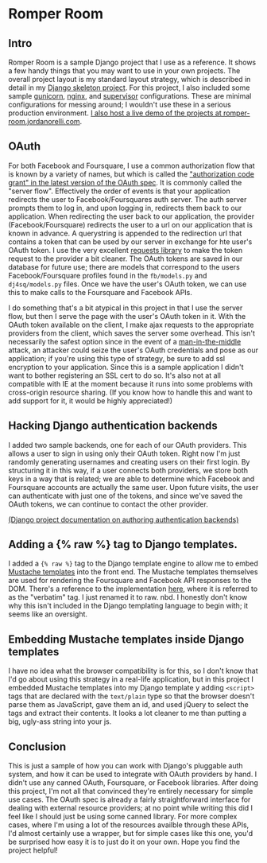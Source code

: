 # Romper Room

## Intro

Romper Room is a sample Django project that I use as a reference.  It shows a few handy things that you may want to use in your own projects.  The overall project layout is my standard layout strategy, which is described in detail in my [Django skeleton project](https://github.com/jordanorelli/Django-Skeleton).  For this project, I also included some sample [gunicorn](http://gunicorn.org/), [nginx](http://nginx.org/), and [supervisor](http://supervisord.org/) configurations.  These are minimal configurations for messing around; I wouldn't use these in a serious production environment.  [I also host a live demo of the projects at romper-room.jordanorelli.com](http://romper-room.jordanorelli.com/).

## OAuth

For both Facebook and Foursquare, I use a common authorization flow that is known by a variety of names, but which is called the ["authorization code grant" in the latest version of the OAuth spec](http://tools.ietf.org/html/draft-ietf-oauth-v2-23#section-4.1).  It is commonly called the "server flow".  Effectively the order of events is that your application redirects the user to Facebook/Foursquares auth server.  The auth server prompts them to log in, and upon logging in, redirects them back to our application.  When redirecting the user back to our application, the provider (Facebook/Foursquare) redirects the user to a url on our application that is known in advance.  A querystring is appended to the redirection url that contains a token that can be used by our server in exchange for hte user's OAuth token.  I use the very excellent [requests library](http://python-requests.org) to make the token request to the provider a bit cleaner.  The OAuth tokens are saved in our database for future use; there are models that correspond to the users Facebook/Foursquare profiles found in the `fb/models.py` and `dj4sq/models.py` files.  Once we have the user's OAuth token, we can use this to make calls to the Foursquare and Facebook APIs.

I do something that's a bit atypical in this project in that I use the server flow, but then I serve the page with the user's OAuth token in it.  With the OAuth token available on the client, I make ajax requests to the appropriate providers from the client, which saves the server some overhead.  This isn't necessarily the safest option since in the event of a [man-in-the-middle](http://en.wikipedia.org/wiki/Man-in-the-middle_attack) attack, an attacker could seize the user's OAuth credentials and pose as our application; if you're using this type of strategy, be sure to add ssl encryption to your application.  Since this is a sample application I didn't want to bother registering an SSL cert to do so.  It's also not at all compatible with IE at the moment because it runs into some problems with cross-origin resource sharing.  (If you know how to handle this and want to add support for it, it would be highly appreciated!)

## Hacking Django authentication backends

I added two sample backends, one for each of our OAuth providers.  This allows a user to sign in using only their OAuth token.  Right now I'm just randomly generating usernames and creating users on their first login.  By structuring it in this way, if a user connects both providers, we store both keys in a way that is related; we are able to determine which Facebook and Foursquare accounts are actually the same user.  Upon future visits, the user can authenticate with just one of the tokens, and since we've saved the OAuth tokens, we can continue to contact the other provider.

[(Django project documentation on authoring authentication backends)](https://docs.djangoproject.com/en/1.3/topics/auth/#writing-an-authentication-backend)

## Adding a {% raw %} tag to Django templates.

I added a `{% raw %}` tag to the Django template engine to allow me to embed [Mustache templates](http://mustache.github.com/) into the front end.  The Mustache templates themselves are used for rendering the Foursquare and Facebook API responses to the DOM.  There's a reference to the implementation [here](https://gist.github.com/629508), where it is referred to as the "verbatim" tag.  I just renamed it to raw.  nbd.  I honestly don't know why this isn't included in the Django templating language to begin with; it seems like an oversight.

## Embedding Mustache templates inside Django templates

I have no idea what the browser compatibility is for this, so I don't know that I'd go about using this strategy in a real-life application, but in this project I embedded Mustache templates into my Django template y adding `<script>` tags that are declared with the `text/plain` type so that the browser doesn't parse them as JavaScript, gave them an id, and used jQuery to select the tags and extract their contents.  It looks a lot cleaner to me than putting a big, ugly-ass string into your js.

## Conclusion

This is just a sample of how you can work with Django's pluggable auth system, and how it can be used to integrate with OAuth providers by hand.  I didn't use any canned OAuth, Foursquare, or Facebook libraries.  After doing this project, I'm not all that convinced they're entirely necessary for simple use cases.  The OAuth spec is already a fairly straightforward interface for dealing with external resource providers; at no point while writing this did I feel like I should just be using some canned library.  For more complex cases, where I'm using a lot of the resources availble through these APIs, I'd almost certainly use a wrapper, but for simple cases like this one, you'd be surprised how easy it is to just do it on your own.  Hope you find the project helpful!
